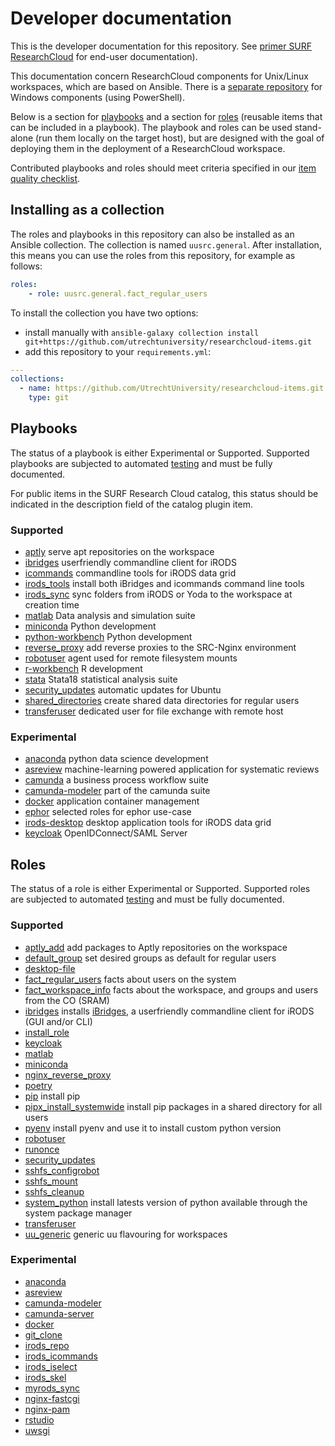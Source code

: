 # Developer documentation
This is the developer documentation for this repository.
See [primer SURF ResearchCloud](https://utrechtuniversity.github.io/vre-docs/docs/research-cloud-intro.html) for end-user documentation).

This documentation concern ResearchCloud components for Unix/Linux workspaces, which are based on Ansible. There is a [separate repository](https://github.com/UtrechtUniversity/researchcloud-items-win/) for Windows components (using PowerShell).

Below is a section for [playbooks](#Playbooks) and a section for [roles](#Roles) (reusable items that can be included in a playbook).
The playbook and roles can be used stand-alone (run them locally on the target host), but are
designed with the goal of deploying them in the deployment of a ResearchCloud workspace.

Contributed playbooks and roles should meet criteria specified in our [item quality checklist](./item_quality_checklist.md).

## Installing as a collection

The roles and playbooks in this repository can also be installed as an Ansible collection. The collection is named `uusrc.general`. After installation, this means you can use the roles from this repository, for example as follows:

```yaml
roles:
    - role: uusrc.general.fact_regular_users
```

To install the collection you have two options:

* install manually with `ansible-galaxy collection install git+https://github.com/utrechtuniversity/researchcloud-items.git`
* add this repository to your `requirements.yml`:

```yaml
---
collections:
  - name: https://github.com/UtrechtUniversity/researchcloud-items.git
    type: git
```

## Playbooks
The status of a playbook is either Experimental or Supported. Supported playbooks are subjected to automated [testing](./index.md#Test-driven-development) and must be fully documented.

For public items in the SURF Research Cloud catalog, this
status should be indicated in the description field of the catalog plugin item.

### Supported

- [aptly](playbooks/aptly.md)  serve apt repositories on the workspace
- [ibridges](playbooks/ibridges.md)  userfriendly commandline client for iRODS
- [icommands](playbooks/icommands.md)  commandline tools for iRODS data grid
- [irods_tools](playbooks/irods_tools.md)  install both iBridges and icommands command line tools
- [irods_sync](playbooks/irods_sync.md)  sync folders from iRODS or Yoda to the workspace at creation time
- [matlab](playbooks/matlab.md) Data analysis and simulation suite
- [miniconda](playbooks/miniconda.md)  Python development
- [python-workbench](playbooks/python-workbench.md)  Python development
- [reverse_proxy](playbooks/reverse_proxy.md) add reverse proxies to the SRC-Nginx environment
- [robotuser](playbooks/robotuser.md) agent used for remote filesystem mounts   
- [r-workbench](playbooks/r-workbench.md)  R development
- [stata](playbooks/stata.md) Stata18 statistical analysis suite
- [security_updates](playbooks/security_updates.md)  automatic updates for Ubuntu
- [shared_directories](playbooks/shared_directories.md) create shared data directories for regular users
- [transferuser](playbooks/transferuser.md) dedicated user for file exchange with remote host

### Experimental

- [anaconda](playbooks/anaconda.md)  python data science development
- [asreview](playbooks/asreview.md)  machine-learning powered application for systematic reviews
- [camunda](playbooks/camunda.md)  a business process workflow suite
- [camunda-modeler](playbooks/camunda-modeler.md)  part of the camunda suite
- [docker](playbooks/docker.md) application container management
- [ephor](playbooks/ephor.md) selected roles for ephor use-case
- [irods-desktop](playbooks/irods-desktop.md) desktop application tools for iRODS data grid
- [keycloak](playbooks/keycloak.md)  OpenIDConnect/SAML Server


## Roles

The status of a role is either Experimental or Supported. Supported roles are subjected to automated [testing](./index.md#Test-driven-development) and must be fully documented.

### Supported

- [aptly_add](roles/aptly_add.md) add packages to Aptly repositories on the workspace
- [default_group](roles/default_group.md) set desired groups as default for regular users
- [desktop-file](roles/desktop_file.md)
- [fact_regular_users](roles/fact_regular_users.md) facts about users on the system
- [fact_workspace_info](roles/fact_workspace_info.md) facts about the workspace, and groups and users from the CO (SRAM)
- [ibridges](roles/ibridges.md)  installs [iBridges](https://github.com/UtrechtUniversity/iBridges), a userfriendly commandline client for iRODS (GUI and/or CLI)
- [install_role](roles/install_role.md)
- [keycloak](roles/keycloak.md)
- [matlab](roles/matlab.md)
- [miniconda](roles/miniconda.md)
- [nginx_reverse_proxy](roles/nginx_reverse_proxy.md)
- [poetry](roles/poetry.md)
- [pip](roles/pip.md)  install pip
- [pipx_install_systemwide](roles/pipx_install_systemwide.md) install pip packages in a shared directory for all users
- [pyenv](roles/pyenv.md)  install pyenv and use it to install custom python version
- [robotuser](roles/robotuser.md)
- [runonce](roles/runonce.md)
- [security_updates](roles/security_updates.md)
- [sshfs_configrobot](roles/sshfs_configrobot.md)
- [sshfs_mount](roles/sshfs_mount.md)
- [sshfs_cleanup](roles/sshfs_cleanup.md)   
- [system_python](roles/system_python.md) install latests version of python available through the system package manager
- [transferuser](roles/transferuser.md)
- [uu_generic](roles/uu_generic.md) generic uu flavouring for workspaces

### Experimental

- [anaconda](roles/anaconda.md)
- [asreview](roles/asreview.md)
- [camunda-modeler](roles/camunda-modeler.md)
- [camunda-server](roles/camunda-server.md)
- [docker](roles/docker.md)
- [git_clone](roles/git_clone.md)
- [irods_repo](roles/irods_repo.md)
- [irods_icommands](roles/irods_icommands.md)
- [irods_iselect](roles/irods_iselect.md)
- [irods_skel](roles/irods_skel.md)
- [myrods_sync](roles/myrods_sync.md)  
- [nginx-fastcgi](roles/nginx-fastcgi.md)   
- [nginx-pam](roles/nginx-pam.md)
- [rstudio](roles/rstudio.md)
- [uwsgi](roles/uwsgi.md)
